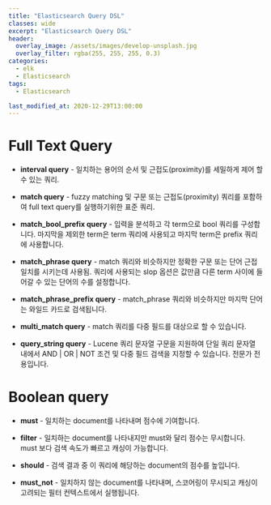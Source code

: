 ```yaml
---
title: "Elasticsearch Query DSL"
classes: wide
excerpt: "Elasticsearch Query DSL"
header:
  overlay_image: /assets/images/develop-unsplash.jpg
  overlay_filter: rgba(255, 255, 255, 0.3)
categories:
  - elk
  - Elasticsearch
tags:
  - Elasticsearch

last_modified_at: 2020-12-29T13:00:00
---
```


# Full Text Query

* **interval query** - 일치하는 용어의 순서 및 근접도(proximity)를 세밀하게 제어 할 수 있는 쿼리.

* **match query** - fuzzy matching 및 구문 또는 근접도(proximity) 쿼리를 포함하여 full text query를 실행하기위한 표준 쿼리.

* **match_bool_prefix query** - 입력을 분석하고 각 term으로 bool 쿼리를 구성합니다. 마지막을 제외한 term은 term 쿼리에 사용되고 마지막 term은 prefix 쿼리에 사용합니다.

* **match_phrase query** - match 쿼리와 비슷하지만 정확한 구문 또는 단어 근접 일치를 시키는데 사용됨. 쿼리에 사용되는 slop 옵션은 값만큼 다른 term 사이에 들어갈 수 있는 단어의 수를 설정합니다.

* **match_phrase_prefix query** - match_phrase 쿼리와 비슷하지만 마지막 단어는 와일드 카드로 검색됩니다.

* **multi_match query** - match 쿼리를 다중 필드를 대상으로 할 수 있습니다.

* **query_string query** - Lucene 쿼리 문자열 구문을 지원하여 단일 쿼리 문자열 내에서 AND | OR | NOT 조건 및 다중 필드 검색을 지정할 수 있습니다. 전문가 전용입니다.

# Boolean query

* **must** - 일치하는 document를 나타내며 점수에 기여합니다.

* **filter** - 일치하는 document를 나타내지만 must와 달리 점수는 무시합니다. must 보다 검색 속도가 빠르고 캐싱이 가능합니다.

* **should** - 검색 결과 중 이 쿼리에 해당하는 document의 점수를 높입니다. 

* **must_not** - 일치하지 않는 document를 나타내며, 스코어링이 무시되고 캐싱이 고려되는 필터 컨텍스트에서 실행됩니다.


